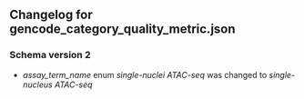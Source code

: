 ## Changelog for gencode_category_quality_metric.json

### Schema version 2

* *assay_term_name* enum *single-nuclei ATAC-seq* was changed to *single-nucleus ATAC-seq*
